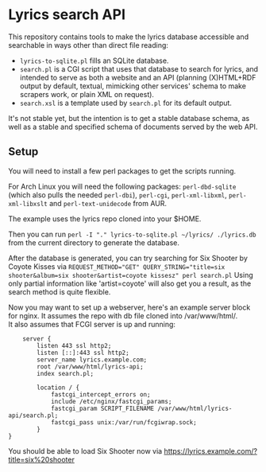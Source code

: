 # Lyrics search API

This repository contains tools to make the lyrics database accessible
and searchable in ways other than direct file reading:

- `lyrics-to-sqlite.pl` fills an SQLite database.
- `search.pl` is a CGI script that uses that database to search for
  lyrics, and intended to serve as both a website and an API (planning
  (X)HTML+RDF output by default, textual, mimicking other services'
  schema to make scrapers work, or plain XML on request).
- `search.xsl` is a template used by `search.pl` for its default
  output.

It's not stable yet, but the intention is to get a stable database
schema, as well as a stable and specified schema of documents served
by the web API.

## Setup

You will need to install a few perl packages to get the scripts running.

For Arch Linux you will need the following packages: `perl-dbd-sqlite` (which also pulls the needed `perl-dbi`), `perl-cgi`, `perl-xml-libxml`, `perl-xml-libxslt` and `perl-text-unidecode` from AUR.

The example uses the lyrics repo cloned into your $HOME.

Then you can run `perl -I "." lyrics-to-sqlite.pl ~/lyrics/ ./lyrics.db` from the current directory to generate the database.

After the database is generated, you can try searching for Six Shooter by Coyote Kisses via `REQUEST_METHOD="GET" QUERY_STRING="title=six shooter&album=six shooter&artist=coyote kissesz" perl search.pl`
Using only partial information like 'artist=coyote' will also get you a result, as the search method is quite flexible.

Now you may want to set up a webserver, here's an example server block for nginx. It assumes the repo with db file cloned into /var/www/html/.  
It also assumes that FCGI server is up and running:

```
	server {
		listen 443 ssl http2;
		listen [::]:443 ssl http2;
		server_name lyrics.example.com;
		root /var/www/html/lyrics-api;
		index search.pl;

		location / {
			fastcgi_intercept_errors on;
			include /etc/nginx/fastcgi_params;
			fastcgi_param SCRIPT_FILENAME /var/www/html/lyrics-api/search.pl;
			fastcgi_pass unix:/var/run/fcgiwrap.sock;
		}
}
```
You should be able to load Six Shooter now via https://lyrics.example.com/?title=six%20shooter
